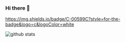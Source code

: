 ### Hi there 👋

https://img.shields.io/badge/C-00599C?style=for-the-badge&logo=c&logoColor=white

![github stats](https://github-readme-stats.vercel.app/api?username=gapoulai&theme=dark&count_private=true&hide_border=true&show_icons=true&include_all_commits=true&custom_title=GitHub+Stats)
